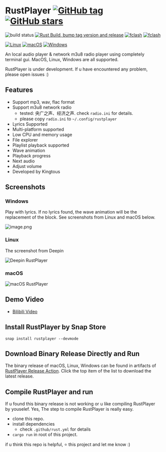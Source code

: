 # RustPlayer [![GitHub tag](https://img.shields.io/github/tag/Kingtous/RustPlayer)](https://GitHub.com/Kingtous/RustPlayer/tags/) [![GitHub stars](https://badgen.net/github/stars/Kingtous/RustPlayer)](https://github.com/Kingtous/RustPlayer/stargazers/)

![build status](https://github.com/Kingtous/RustPlayer/actions/workflows/rust.yml/badge.svg)
[![Rust Build, bump tag version and release](https://github.com/Kingtous/RustPlayer/actions/workflows/rust-release.yml/badge.svg)](https://github.com/Kingtous/RustPlayer/actions/workflows/rust-release.yml)
[![fclash](https://snapcraft.io/fclash/badge.svg)](https://snapcraft.io/fclash)
[![fclash](https://snapcraft.io/fclash/trending.svg?name=0)](https://snapcraft.io/fclash)

[![Linux](https://svgshare.com/i/Zhy.svg)](https://svgshare.com/i/Zhy.svg)
[![macOS](https://svgshare.com/i/ZjP.svg)](https://svgshare.com/i/ZjP.svg)
[![Windows](https://svgshare.com/i/ZhY.svg)](https://svgshare.com/i/ZhY.svg)

An local audio player & network m3u8 radio player using completely terminal gui. MacOS, Linux, Windows are all supported.

RustPlayer is under development. If u have encountered any problem, please open issues :)

## Features

- Support mp3, wav, flac format
- Support m3u8 network radio
    - tested: 央广之声、经济之声. check `radio.ini` for details.
    - please copy `radio.ini` to `~/.config/rustplayer`
- Lyrics Supported
- Multi-platform supported
- Low CPU and memory usage
- File explorer
- Playlist playback supported
- Wave animation
- Playback progress
- Next audio
- Adjust volume
- Developed by Kingtous

## Screenshots

### Windows

Play with lyrics. If no lyrics found, the wave animation will be the replacement of the block. See screenshots from Linux and macOS below.

![image.png](https://s2.loli.net/2022/03/04/SbK6RN7tXAym4g3.png)

### Linux 

The screenshot from Deepin

![Deepin RustPlayer](https://s2.loli.net/2022/03/03/YtJWvnDuV4rHs7T.png)

### macOS

![macOS RustPlayer](https://s2.loli.net/2022/03/03/Z9altpG63qk24W8.png)

## Demo Video

- [Bilibili Video](https://www.bilibili.com/video/BV1T34y1k7Xf)


## Install RustPlayer by Snap Store

`snap install rustplayer --devmode`

## Download Binary Release Directly and Run

The binary release of macOS, Linux, Windows can be found in artifacts of [RustPlayer Release Action](https://github.com/Kingtous/RustPlayer/actions/workflows/rust-release.yml). Click the top item of the list to download the latest release.

## Compile RustPlayer and run

If u found this binary release is not working or u like compiling RustPlayer by youselef. Yes, The step to compile RustPlayer is really easy.

- clone this repo.
- install dependencies
    - check `.github/rust.yml` for details
- `cargo run` in root of this project.

if u think this repo is helpful, ⭐ this project and let me know :)
